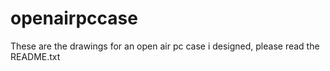 # openairpccase
These are the drawings for an open air pc case i designed, please read the README.txt
